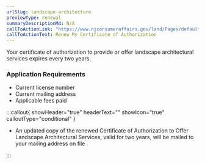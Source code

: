 ```yaml
---
urlSlug: landscape-architecture
previewType: renewal
summaryDescriptionMd: N/A
callToActionLink: "https://www.njconsumeraffairs.gov/land/Pages/default.aspx"
callToActionText: Renew My Certificate of Authorization
---
```


Your certificate of authorization to provide or offer landscape architectural services expires every two years.

### Application Requirements

- Current license number
- Current mailing address
- Applicable fees paid

:::callout{ showHeader="true" headerText="" showIcon="true" calloutType="conditional" }

- An updated copy of the renewed Certificate of Authorization to Offer Landscape Architectural Services, valid for two years, will be mailed to your mailing address on file

:::
